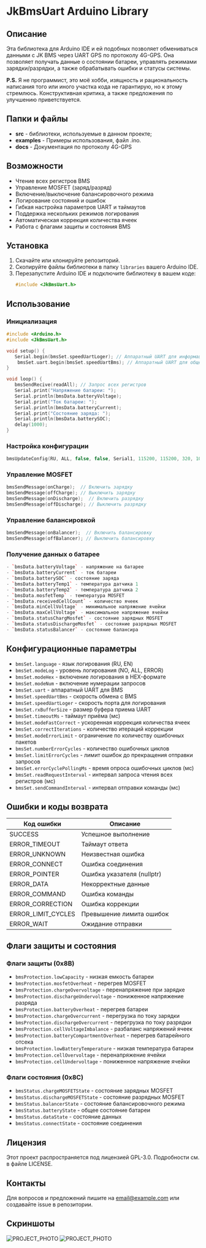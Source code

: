 # JkBmsUart Arduino Library

## Описание

Эта библиотека для Arduino IDE и ей подобных позволяет обмениваться данными с JK BMS через UART GPS по протоколу 4G-GPS. Она позволяет получать данные о состоянии батареи, управлять режимами зарядки/разрядки, а также обрабатывать ошибки и статусы системы.

**P.S.** Я не программист, это моё хобби, изящность и рациональность написания того или иного участка кода не гарантирую, но к этому стремлюсь.
Конструктивная критика, а также предложения по улучшению приветствуется.

## Папки и файлы

- **src** - библиотеки, используемые в данном проекте;
- **examples** - Примеры использования, файл .ino.
- **docs** - Документация по протоколу 4G-GPS

## Возможности

- Чтение всех регистров BMS
- Управление MOSFET (заряд/разряд)
- Включение/выключение балансировочного режима
- Логирование состояний и ошибок
- Гибкая настройка параметров UART и таймаутов
- Поддержка нескольких режимов логирования
- Автоматическая коррекция количества ячеек
- Работа с флагами защиты и состояния BMS

## Установка

1. Скачайте или клонируйте репозиторий.
2. Скопируйте файлы библиотеки в папку `libraries` вашего Arduino IDE.
3. Перезапустите Arduino IDE и подключите библиотеку в вашем коде:
   ```cpp
   #include <JkBmsUart.h>
   ```

## Использование

### Инициализация

```cpp
#include <Arduino.h>
#include <JkBmsUart.h>

void setup() {
   Serial.begin(bmsSet.speedUartLoger); // Аппаратный UART для информационных сообщений
	bmsSet.uart.begin(bmsSet.speedUartBms); // Аппаратный UART для общения с BMS
}

void loop() {
   bmsSendRecive(readAll); // Запрос всех регистров
   Serial.print("Напряжение батареи: ");
   Serial.println(bmsData.batteryVoltage);
   Serial.print("Ток батареи: ");
   Serial.println(bmsData.batteryCurrent);
   Serial.print("Состояние заряда: ");
   Serial.println(bmsData.batterySOC);
   delay(1000);
}
```

### Настройка конфигурации

```cpp
bmsUpdateConfig(RU, ALL, false, false, Serial1, 115200, 115200, 320, 10, true, 3, true, 10, 20, 10000, 1000, 150);
```

### Управление MOSFET

```cpp
bmsSendMessage(onCharge);  // Включить зарядку
bmsSendMessage(offCharge); // Выключить зарядку
bmsSendMessage(onDischarge);  // Включить разрядку
bmsSendMessage(offDischarge); // Выключить разрядку
```

### Управление балансировкой

```cpp
bmsSendMessage(onBalancer);  // Включить балансировку
bmsSendMessage(offBalancer); // Выключить балансировку
```

### Получение данных о батарее

```cpp
- `bmsData.batteryVoltage` - напряжение на батарее
- `bmsData.batteryCurrent` - ток батареи
- `bmsData.batterySOC` - состояние заряда
- `bmsData.batteryTemp1` - температура датчика 1
- `bmsData.batteryTemp2` - температура датчика 2
- `bmsData.mosfetTemp` - температура MOSFET
- `bmsData.receivedCellCount` - количество ячеек
- `bmsData.minCellVoltage` - минимальное напряжение ячейки
- `bmsData.maxCellVoltage` - максимальное напряжение ячейки
- `bmsData.statusChargMosfet` - состояние зарядных MOSFET
- `bmsData.statusDischargeMosfet` - состояние разрядных MOSFET
- `bmsData.statusBalancer` - состояние балансира
```

## Конфигурационные параметры

- `bmsSet.language` - язык логирования (RU, EN)
- `bmsSet.modeLog` - уровень логирования (NO, ALL, ERROR)
- `bmsSet.modeHex` - включение логирования в HEX-формате
- `bmsSet.modeNum` - включение нумерации запросов
- `bmsSet.uart` - аппаратный UART для BMS
- `bmsSet.speedUartBms` - скорость обмена с BMS
- `bmsSet.speedUartLoger` - скорость порта для логирования
- `bmsSet.rxBufferSize` - размер буфера приема UART
- `bmsSet.timeoutMs` - таймаут приёма (мс)
- `bmsSet.modeFastCorrect` - ускоренная коррекция количества ячеек
- `bmsSet.correctIterations` - количество итераций коррекции
- `bmsSet.modeErrorLimit` - ограничение по количеству ошибочных пакетов
- `bmsSet.numberErrorCycles` - количество ошибочных циклов
- `bmsSet.limitErrorCycles` - лимит ошибок до прекращения отправки запросов
- `bmsSet.errorCyclePollingMs` - время опроса ошибочных циклов (мс)
- `bmsSet.readRequestInterval` - интервал запроса чтения всех регистров (мс)
- `bmsSet.sendCommandInterval` - интервал отправки команды (мс)

## Ошибки и коды возврата

| Код ошибки      | Описание |
|----------------|----------|
| SUCCESS        | Успешное выполнение |
| ERROR_TIMEOUT  | Таймаут ответа |
| ERROR_UNKNOWN  | Неизвестная ошибка |
| ERROR_CONNECT  | Ошибка соединения |
| ERROR_POINTER  | Ошибка указателя (nullptr) |
| ERROR_DATA     | Некорректные данные |
| ERROR_COMMAND  | Ошибка команды |
| ERROR_CORRECTION | Ошибка коррекции |
| ERROR_LIMIT_CYCLES | Превышение лимита ошибок |
| ERROR_WAIT     | Ожидание отправки |

## Флаги защиты и состояния

### Флаги защиты (0x8B)

- `bmsProtection.lowCapacity` - низкая емкость батареи
- `bmsProtection.mosfetOverheat` - перегрев MOSFET
- `bmsProtection.chargeOvervoltage` - перенапряжение при зарядке
- `bmsProtection.dischargeUndervoltage` - пониженное напряжение разряда
- `bmsProtection.batteryOverheat` - перегрев батареи
- `bmsProtection.chargeOvercurrent` - перегрузка по току зарядки
- `bmsProtection.dischargeOvercurrent` - перегрузка по току разрядки
- `bmsProtection.cellVoltageImbalance` - разбаланс напряжений ячеек
- `bmsProtection.batteryCompartmentOverheat` - перегрев батарейного отсека
- `bmsProtection.lowBatteryTemperature` - низкая температура батареи
- `bmsProtection.cellOvervoltage` - перенапряжение ячейки
- `bmsProtection.cellUndervoltage` - пониженное напряжение ячейки

### Флаги состояния (0x8C)

- `bmsStatus.chargeMOSFETState` - состояние зарядных MOSFET
- `bmsStatus.dischargeMOSFETState` - состояние разрядных MOSFET
- `bmsStatus.balancerState` - состояние балансировочного режима
- `bmsStatus.batteryState` - общее состояние батареи
- `bmsStatus.dataState` - состояние данных
- `bmsStatus.connectState` - состояние соединения

## Лицензия

Этот проект распространяется под лицензией GPL-3.0. Подробности см. в файле LICENSE.

## Контакты

Для вопросов и предложений пишите на [email@example.com](mailto:email@example.com) или создавайте issue в репозитории.

## Скриншоты
![PROJECT_PHOTO](https://github.com/Vasilius-001/JK-BMS-UART/blob/main/docs/JK_BMS_1.jpg)
![PROJECT_PHOTO](https://github.com/Vasilius-001/JK-BMS-UART/blob/main/docs/JK_BMS_2.jpg)


